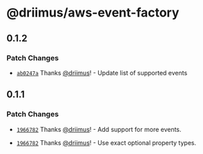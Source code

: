 # @driimus/aws-event-factory

## 0.1.2

### Patch Changes

- [`ab0247a`](https://github.com/driimus/lambda-batch-processor/commit/ab0247a832db1e19d35114e84cda6cc6b3c0ef50) Thanks [@driimus](https://github.com/driimus)! - Update list of supported events

## 0.1.1

### Patch Changes

- [`1966782`](https://github.com/driimus/lambda-batch-processor/commit/1966782952d93ee1bde6022734b4427053773937) Thanks [@driimus](https://github.com/driimus)! - Add support for more events.

- [`1966782`](https://github.com/driimus/lambda-batch-processor/commit/1966782952d93ee1bde6022734b4427053773937) Thanks [@driimus](https://github.com/driimus)! - Use exact optional property types.
